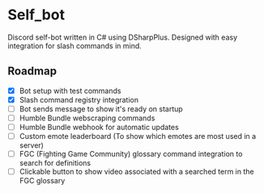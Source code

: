 # Self_bot

Discord self-bot written in C# using DSharpPlus. 
Designed with easy integration for slash commands in mind.






## Roadmap

- [x] Bot setup with test commands
- [x] Slash command registry integration
- [ ] Bot sends message to show it's ready on startup
- [ ] Humble Bundle webscraping commands
- [ ] Humble Bundle webhook for automatic updates
- [ ] Custom emote leaderboard (To show which emotes are most used in a server)
- [ ] FGC (Fighting Game Community) glossary command integration to search for definitions
- [ ] Clickable button to show video associated with a searched term in the FGC glossary
